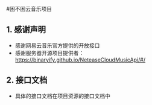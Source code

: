 <!--
 * @Author: v_polixiong
 * @Date: 2020-10-19 10:24:02
 * @LastEditTime: 2022-01-06 15:18:08
 * @LastEditors: your name
 * @FilePath: \硅谷音乐_server\README.MD
-->
#困不困云音乐项目
## 1. 感谢声明
- 感谢网易云音乐官方提供的开放接口
- 感谢服务器开源项目提供者：https://binaryify.github.io/NeteaseCloudMusicApi/#/
## 2. 接口文档
- 具体的接口文档在项目资源的接口文档中

